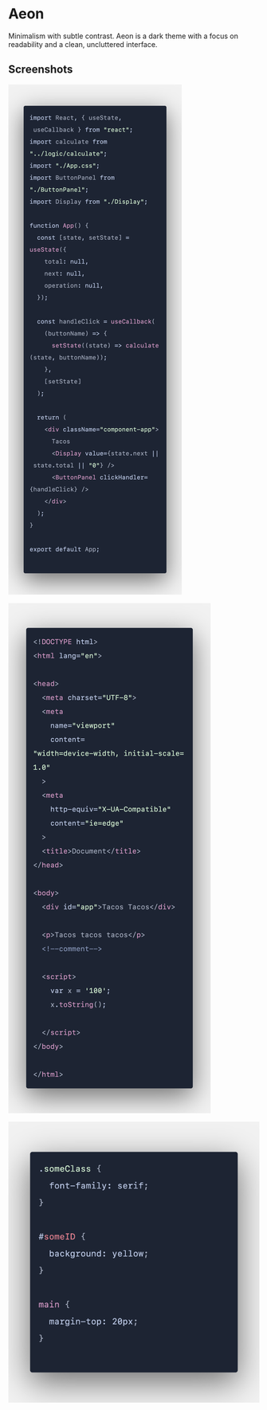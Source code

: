 # Aeon

Minimalism with subtle contrast. Aeon is a dark theme with a focus on readability and a clean, uncluttered interface.

## Screenshots

![React](./screenshots/react.png)

![HTML](./screenshots/html.png)

![CSS](./screenshots/css.png)
